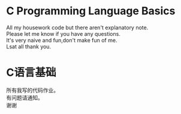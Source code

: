   # C Programming Language Basics
All my housework code but there aren't explanatory note.  
Please let me know if you have any questions.  
It's very naive and fun,don't make fun of me.  
Lsat all thank you.  

  # C语言基础
所有我写的代码作业。  
有问题请通知。  
谢谢
